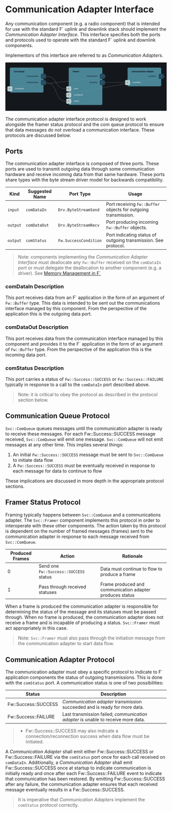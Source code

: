 # Communication Adapter Interface

Any communication component (e.g. a radio component) that is intended for use with the standard F´ uplink and downlink
stack should implement the *Communication Adapter Interface*. This interface specifies both the ports and protocols used
to operate with the standard F´ uplink and downlink components.

Implementors of this interface are referred to as *Communication Adapters*.

![Communication Adapter Interface](./img/com-adapter.png)

The communication adapter interface protocol is designed to work alongside the framer status protocol and the com queue
protocol to ensure that data messages do not overload a communication interface. These protocols are discussed below.

## Ports

The communication adapter interface is composed of three ports. These ports are used to transmit outgoing data through
some communication hardware and receive incoming data from that same hardware. These ports share types with the byte
stream driver model for backwards compatibility.

| Kind     | Suggested Name | Port Type             | Usage                                                          |
|----------|----------------|-----------------------|----------------------------------------------------------------|
| `input`  | `comDataIn`    | `Drv.ByteStreamSend`  | Port receiving `Fw::Buffer` objects for outgoing transmission. |
| `output` | `comDataOut`   | `Drv.ByteStreamRecv`  | Port producing incoming `Fw::Buffer` objects.                  |
| `output` | `comStatus`    | `Fw.SuccessCondition` | Port indicating status of outgoing transmission. See protocol. |


> Note: components implementing the *Communication Adapter Interface* must deallocate any `Fw::Buffer` received on the
> `comDataIn` port or must delegate the deallocation to another component (e.g. a driver).
> See [Memory Management in F´](./memory.md)

### comDataIn Description

This port receives data from an F´ application in the form of an argument of `Fw::Buffer` type. This data is intended to
be sent out the communications interface managed by this component. From the perspective of the application this is
the outgoing data port.

### comDataOut Description

This port receives data from the communication interface managed by this component and provides it to the F´ application
in the form of an argument of `Fw::Buffer` type. From the perspective of the application this is the incoming data port.

### comStatus Description

This port carries a status of `Fw::Success::SUCCESS` or `Fw::Success::FAILURE` typically in response to a call to the
`comDataIn` port described above. 

> Note: it is critical to obey the protocol as described in the protocol section below.

## Communication Queue Protocol

`Svc::ComQueue` queues messages until the communication adapter is ready to receive these messages. For each
Fw::Success::SUCCESS message received, `Svc::ComQueue` will emit one message. `Svc::ComQueue` will not emit messages
at any other time. This implies several things:

1. An initial `Fw::Success::SUCCESS` message must be sent to `Svc::ComQueue` to initiate data flow
2. A `Fw::Success::SUCCESS` must be eventually received in response to each message for data to continue to flow

These implications are discussed in more depth in the appropriate protocol sections.

## Framer Status Protocol

Framing typically happens between `Svc::ComQueue` and a communications adapter. The `Svc::Framer` component implements
this protocol in order to interoperate with these other components. The action taken by this protocol is dependent on
the number of framed messages (frames) sent to the communication adapter in response to each message received from
`Svc::ComQueue`.

| Produced Frames | Action                                 | Rationale                                                |
|-----------------|----------------------------------------|----------------------------------------------------------|
| 0               | Send one `Fw::Success::SUCCESS` status | Data must continue to flow to produce a frame            |
| 1               | Pass through received statuses         | Frame produced and communication adapter produces status |

When a frame is produced the communication adapter is responsible for determining the status of the message and its
statuses must be passed through. When no frame is produced, the communication adapter does not receive a frame and is
incapable of producing a status. `Svc::Framer` must act appropriately in this case.

> Note: `Svc::Framer` must also pass through the initiation message from the communication adapter to start data flow.

## Communication Adapter Protocol

The communication adapter must obey a specific protocol to indicate to F´ application components the status of outgoing
transmissions. This is done with the `comStatus` port. A communication status is one of two possibilities:

| Status               | Description                                                                       |
|----------------------|-----------------------------------------------------------------------------------|
| Fw::Success::SUCCESS | *Communication adapter* transmission succeeded  and is ready for more data.       |
| Fw::Success::FAILURE | Last transmission failed; *communication adapter* is unable to receive more data. |

> * Fw::Success::SUCCESS may also indicate a connection/reconnection success when data flow must be initiated.

A *Communication Adapter* shall emit either Fw::Success::SUCCESS or Fw::Success::FAILURE via the `comStatus` port once
for each call received on `comDataIn`. Additionally, a *Communication Adapter* shall emit Fw::Success::SUCCESS once at
startup to indicate communication is initially ready and once after each Fw::Success::FAILURE event to indicate that
communication has been restored. By emitting Fw::Success::SUCCESS after any failure, the communication adapter ensures
that each received message eventually results in a Fw::Success::SUCCESS.

> It is imperative that *Communication Adapters* implement the `comStatus` protocol correctly.
